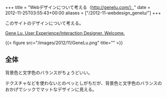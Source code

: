 +++
title = "Webデザインについて考える（http://genelu.com/）"
date = 2012-11-25T03:55:43+00:00
aliases = ["/2012-11-webdesign_genelu/"]
+++

このサイトのデザインについて考える。

[Gene Lu. User Experience/Interaction Designer. Welcome.](http://genelu.com/)

{{< figure src="/images/2012/11/GeneLu.png" title="" >}}

## 全体

背景色と文字色のバランスがちょうどいい。

テクスチャなどを使わないとのペッとしがちだが、背景色と文字色のバランスのおかげでシックでマットなデザインに見える。
